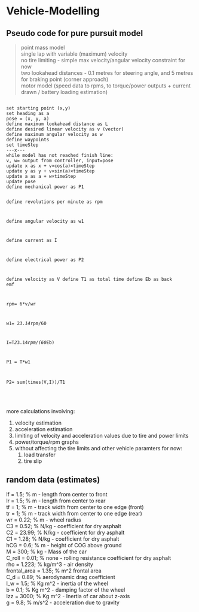 # Vehicle-Modelling
## Pseudo code for pure pursuit model

> point mass model <br>
> single lap with variable (maximum) velocity <br>
> no tire limiting - simple max velocity/angular velocity constraint for now <br>
> two lookahead distances - 0.1 metres for steering angle, and 5 metres for braking point (corner approach) <br>
> motor model (speed data to rpms, to torque/power outputs + current drawn / battery loading estimation) <br>

<code>
set starting point (x,y)
set heading as a
pose = (x, y, a)
define maximum lookahead distance as L
define desired linear velocity as v (vector)
define maximum angular velocity as w
define waypoints
set timeStep
---x---
while model has not reached finish line:
v, w= output from controller, input=pose
update x as x + v×cos(a)×timeStep
update y as y + v×sin(a)×timeStep
update a as a + w×timeStep
update pose
define mechanical power as P1

define revolutions per minute as rpm

define angular velocity as w1

define current as I

define electrical power as P2

define velocity as V
define T1 as total time
define Eb as back emf


rpm= 6*v/wr

w1= 2*3.14*rpm/60

I=T*2*3.14*rpm/(60*Eb)

P1 = T*w1

P2= sum(times(V,I))/T1
</code>

<br>
<br>


more calculations involving:  <br>
  1. velocity estimation  <br>
  2. acceleration estimation  <br>
  3. limiting of velocity and acceleration values due to tire and power limits  <br>
  4. power/torque/rpm graphs  <br>
  5. without affecting the tire limits and other vehicle paramters for now:  <br>
      1. load transfer  <br>
      2. tire slip  <br>

## random data (estimates)
lf = 1.5; % m - length from center to front <br>
lr = 1.5; % m - length from center to rear <br>
tf = 1; % m - track width from center to one edge (front) <br>
tr = 1; % m - track width from center to one edge (rear) <br>
wr = 0.22; % m - wheel radius <br>
C3 = 0.52; % N/kg - coefficient for dry asphalt <br>
C2 = 23.99; % N/kg - coefficient for dry asphalt <br>
C1 = 1.28; % N/kg - coefficient for dry asphalt <br>
hCG = 0.6; % m - height of COG above ground <br>
M = 300; % kg - Mass of the car <br>
C_roll = 0.01; % none - rolling resistance coefficient for dry asphalt <br>
rho = 1.223; % kg/m^3 - air density <br>
frontal_area = 1.35; % m^2 frontal area <br>
C_d = 0.89; % aerodynamic drag coefficient <br>
I_w = 1.5; % Kg m^2 - inertia of the wheel <br>
b = 0.1; % Kg m^2 - damping factor of the wheel <br>
Izz = 3000; % Kg m^2 - Inertia of car about z-axis <br>
g = 9.8; % m/s^2 - acceleration due to gravity <br>
